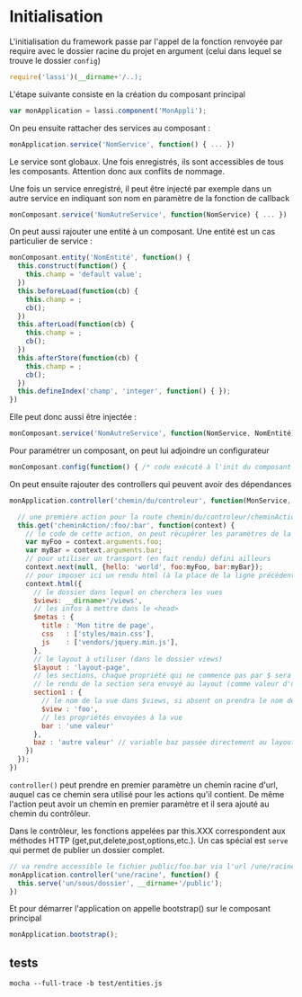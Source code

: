 Initialisation
==============

L'initialisation du framework passe par l'appel de la fonction renvoyée par require
avec le dossier racine du projet en argument (celui dans lequel se trouve le
dossier `config`)

```javascript
require('lassi')(__dirname+'/..);
```

L'étape suivante consiste en la création du composant principal

```javascript
var monApplication = lassi.component('MonAppli');
```

On peu ensuite rattacher des services au composant :

```javascript
monApplication.service('NomService', function() { ... })
```

Le service sont globaux. Une fois enregistrés, ils sont accessibles de tous les
composants. Attention donc aux conflits de nommage.

Une fois un service enregistré, il peut être injecté par exemple dans un autre service en
indiquant son nom en paramètre de la fonction de callback

```javascript
monComposant.service('NomAutreService', function(NomService) { ... })
```

On peut aussi rajouter une entité à un composant. Une entité est un cas particulier de
service :

```javascript
monComposant.entity('NomEntité', function() {
  this.construct(function() {
    this.champ = 'default value';
  })
  this.beforeLoad(function(cb) {
    this.champ = ;
    cb();
  })
  this.afterLoad(function(cb) {
    this.champ = ;
    cb();
  })
  this.afterStore(function(cb) {
    this.champ = ;
    cb();
  })
  this.defineIndex('champ', 'integer', function() { });
})
```

Elle peut donc aussi être injectée :

```javascript
monComposant.service('NomAutreService', function(NomService, NomEntité) { ... })
```

Pour paramétrer un composant, on peut lui adjoindre un configurateur

```javascript
monComposant.config(function() { /* code exécuté à l'init du composant */ })
```

On peut ensuite rajouter des controllers qui peuvent avoir des dépendances

```javascript
monApplication.controller('chemin/du/controleur', function(MonService, MonEntité) {

  // une première action pour la route chemin/du/controleur/cheminAction/*/* en get
  this.get('cheminAction/:foo/:bar', function(context) {
    // le code de cette action, on peut récupérer les paramètres de la route passée en 1er argument
    var myFoo = context.arguments.foo;
    var myBar = context.arguments.bar;
    // pour utiliser un transport (en fait rendu) défini ailleurs
    context.next(null, {hello: 'world', foo:myFoo, bar:myBar});
    // pour imposer ici un rendu html (à la place de la ligne précédente)
    context.html({
      // le dossier dans lequel on cherchera les vues
      $views: __dirname+'/views',
      // les infos à mettre dans le <head>
      $metas : {
        title : 'Mon titre de page',
        css   : ['styles/main.css'],
        js    : ['vendors/jquery.min.js'],
      },
      // le layout à utiliser (dans le dossier views)
      $layout : 'layout-page',
      // les sections, chaque propriété qui ne commence pas par $ sera envoyé à la vue)
      // le rendu de la section sera envoyé au layout (comme valeur d'une variable ayant le nom de la section)
      section1 : {
        // le nom de la vue dans $views, si absent on prendra le nom de la section
        $view : 'foo',
        // les propriétés envoyées à la vue
        bar : 'une valeur'
      },
      baz : 'autre valeur' // variable baz passée directement au layout sans rendu si ce n'est pas un objet
    })
  });
})
```

`controller()` peut prendre en premier paramètre un chemin racine d'url, auquel cas ce chemin
sera utilisé pour les actions qu'il contient. De même l'action peut avoir un chemin en
premier paramètre et il sera ajouté au chemin du contrôleur.

Dans le contrôleur, les fonctions appelées par this.XXX correspondent aux méthodes HTTP
(get,put,delete,post,options,etc.). Un cas spécial est `serve` qui permet de publier
un dossier complet.

```javascript
// va rendre accessible le fichier public/foo.bar via l'url /une/racine/un/sous/dossier/foo.bar
monApplication.controller('une/racine', function() {
  this.serve('un/sous/dossier', __dirname+'/public');
})
```

Et pour démarrer l'application on appelle bootstrap() sur le composant principal

```javascript
monApplication.bootstrap();
```

## tests

```
mocha --full-trace -b test/entities.js
```
